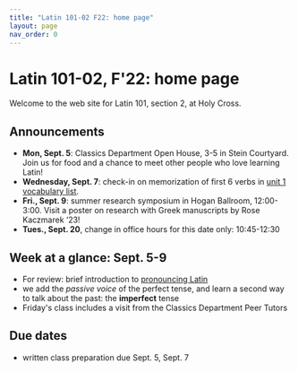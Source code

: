 ```yaml
---
title: "Latin 101-02 F22: home page"
layout: page
nav_order: 0
---
```



# Latin 101-02, F'22: home page

Welcome to the web site for Latin 101, section 2, at Holy Cross.

## Announcements


- **Mon, Sept. 5**: Classics Department Open House, 3-5 in Stein Courtyard. Join us for food and a chance to meet other people who love learning Latin!
- **Wednesday, Sept. 7**: check-in on memorization of first 6 verbs in [unit 1 vocabulary list](./modules/unit1/vocab1/).
- **Fri., Sept. 9**: summer research symposium in Hogan Ballroom, 12:00-3:00. Visit a poster on research with Greek manuscripts by Rose Kaczmarek ‘23!
- **Tues., Sept. 20**, change in office hours for this date only: 10:45-12:30




## Week at a glance: Sept. 5-9



- For review: brief introduction to [pronouncing Latin](https://lingualatina.github.io/textbook/preliminaries/)
- we add the *passive voice* of the perfect tense, and learn a second way to talk about the past:  the **imperfect** tense
- Friday's class includes a visit from the Classics Department Peer Tutors

## Due dates

- written class preparation due Sept. 5, Sept. 7